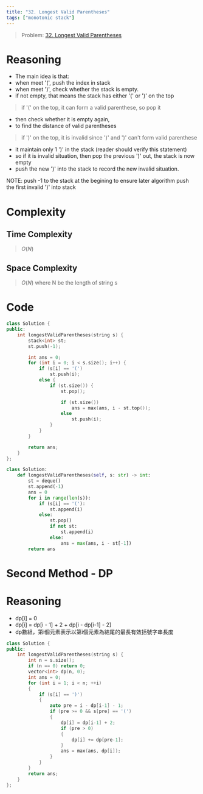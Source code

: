 ```yaml
---
title: "32. Longest Valid Parentheses"
tags: ["monotonic stack"]
---
```


> Problem: [32. Longest Valid Parentheses](https://leetcode.com/problems/longest-valid-parentheses/description/)

# Reasoning 
- The main idea is that:
- when meet '(', push the index in stack
- when meet ')', check whether the stack is empty.
- if not empty, that means the stack has either '(' or ')' on the top

> if '(' on the top, it can form a valid parenthese, so pop it
- then check whether it is empty again, 
- to find the distance of valid parentheses

> if ')' on the top, it is invalid since ')' and ')' can't form valid parenthese
- it maintain only 1 ')' in the stack (reader should verify this statement)
- so if it is invalid situation, then pop the previous ')' out, the stack is now empty
- push the new ')' into the stack to record the new invalid situation.

NOTE: push -1 to the stack at the begining to ensure later algorithm push the first invalid ')' into stack

# Complexity
## Time Complexity
> $O(N)$
## Space Complexity
> $O(N)$
where N be the length of string s

# Code
```cpp
class Solution {
public:
    int longestValidParentheses(string s) {
        stack<int> st;
        st.push(-1);

        int ans = 0;
        for (int i = 0; i < s.size(); i++) {
            if (s[i] == '(')
                st.push(i);
            else {
                if (st.size()) {
                    st.pop();

                    if (st.size())
                        ans = max(ans, i - st.top());
                    else 
                        st.push(i);
                }
            }
        }

        return ans;
    }
};
```

```python
class Solution:
    def longestValidParentheses(self, s: str) -> int:
        st = deque()
        st.append(-1)
        ans = 0
        for i in range(len(s)):
            if (s[i] == '('):
                st.append(i)
            else:
                st.pop()
                if not st:
                    st.append(i)
                else:
                    ans = max(ans, i - st[-1])
        return ans
```

# Second Method - DP
# Reasoning 
- dp[i] = 0
- dp[i] = dp[i - 1] + 2 + dp[i - dp[i-1] - 2]
- dp數組，第i個元素表示以第i個元素為結尾的最長有效括號字串長度

```c++
class Solution {
public:
    int longestValidParentheses(string s) {
        int n = s.size();
        if (n == 0) return 0;
        vector<int> dp(n, 0);
        int ans = 0;
        for (int i = 1; i < n; ++i)
        {
            if (s[i] == ')')
            {
                auto pre = i - dp[i-1] - 1;
                if (pre >= 0 && s[pre] == '(')
                {
                    dp[i] = dp[i-1] + 2;
                    if (pre > 0)
                    {
                        dp[i] += dp[pre-1];
                    }
                    ans = max(ans, dp[i]);
                }
            }
        }
        return ans;
    }
};
```